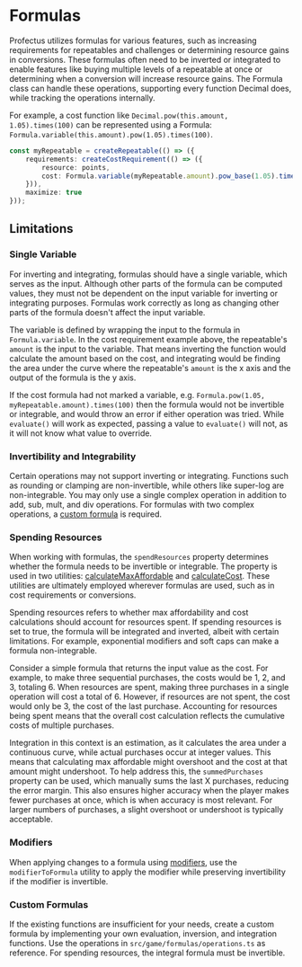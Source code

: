 # Formulas

Profectus utilizes formulas for various features, such as increasing requirements for repeatables and challenges or determining resource gains in conversions. These formulas often need to be inverted or integrated to enable features like buying multiple levels of a repeatable at once or determining when a conversion will increase resource gains. The Formula class can handle these operations, supporting every function Decimal does, while tracking the operations internally.

For example, a cost function like `Decimal.pow(this.amount, 1.05).times(100)` can be represented using a Formula: `Formula.variable(this.amount).pow(1.05).times(100)`.

```ts
const myRepeatable = createRepeatable(() => ({
    requirements: createCostRequirement(() => ({
        resource: points,
        cost: Formula.variable(myRepeatable.amount).pow_base(1.05).times(100)
    })),
    maximize: true
}));
```

## Limitations

### Single Variable

For inverting and integrating, formulas should have a single variable, which serves as the input. Although other parts of the formula can be computed values, they must not be dependent on the input variable for inverting or integrating purposes. Formulas work correctly as long as changing other parts of the formula doesn't affect the input variable.

The variable is defined by wrapping the input to the formula in `Formula.variable`. In the cost requirement example above, the repeatable's `amount` is the input to the variable. That means inverting the function would calculate the amount based on the cost, and integrating would be finding the area under the curve where the repeatable's `amount` is the x axis and the output of the formula is the y axis.

If the cost formula had not marked a variable, e.g. `Formula.pow(1.05, myRepeatable.amount).times(100)` then the formula would not be invertible or integrable, and would throw an error if either operation was tried. While `evaluate()` will work as expected, passing a value to `evaluate()` will not, as it will not know what value to override.

### Invertibility and Integrability

Certain operations may not support inverting or integrating. Functions such as rounding or clamping are non-invertible, while others like super-log are non-integrable. You may only use a single complex operation in addition to add, sub, mult, and div operations. For formulas with two complex operations, a [custom formula](#custom-formulas) is required.

### Spending Resources

When working with formulas, the `spendResources` property determines whether the formula needs to be invertible or integrable. The property is used in two utilities: [calculateMaxAffordable](/api/modules/game/formulas/formulas#calculatemaxaffordable) and [calculateCost](/api/modules/game/formulas/formulas#calculatecost). These utilities are ultimately employed wherever formulas are used, such as in cost requirements or conversions.

Spending resources refers to whether max affordability and cost calculations should account for resources spent. If spending resources is set to true, the formula will be integrated and inverted, albeit with certain limitations. For example, exponential modifiers and soft caps can make a formula non-integrable.

Consider a simple formula that returns the input value as the cost. For example, to make three sequential purchases, the costs would be 1, 2, and 3, totaling 6. When resources are spent, making three purchases in a single operation will cost a total of 6. However, if resources are not spent, the cost would only be 3, the cost of the last purchase. Accounting for resources being spent means that the overall cost calculation reflects the cumulative costs of multiple purchases.

Integration in this context is an estimation, as it calculates the area under a continuous curve, while actual purchases occur at integer values. This means that calculating max affordable might overshoot and the cost at that amount might undershoot. To help address this, the `summedPurchases` property can be used, which manually sums the last X purchases, reducing the error margin. This also ensures higher accuracy when the player makes fewer purchases at once, which is when accuracy is most relevant. For larger numbers of purchases, a slight overshoot or undershoot is typically acceptable.

### Modifiers

When applying changes to a formula using [modifiers](/api/modules/game/modifiers), use the `modifierToFormula` utility to apply the modifier while preserving invertibility if the modifier is invertible.

### Custom Formulas

If the existing functions are insufficient for your needs, create a custom formula by implementing your own evaluation, inversion, and integration functions. Use the operations in `src/game/formulas/operations.ts` as reference. For spending resources, the integral formula must be invertible.
